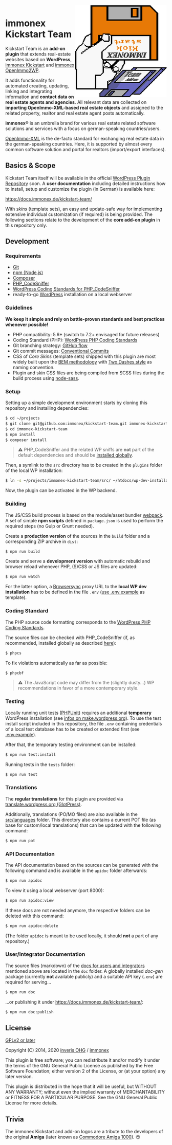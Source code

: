 <img src="assets/immonex-kickstart-team-logo.png" width="286" height="286" align="right" alt="immonex Kickstart Team">

# immonex Kickstart Team

Kickstart Team is an **add-on plugin** that extends real-estate websites based on **WordPress**, [immonex Kickstart](https://de.wordpress.org/plugins/immonex-kickstart/) and [immonex OpenImmo2WP](https://immonex.dev/).

It adds functionality for automated creating, updating, linking and integrating information and **contact data on real estate agents and agencies**. All relevant data are collected on **importing OpenImmo-XML-based real estate objects** and assigned to the related property, realtor and real estate agent posts automatically.

**immonex**® is an umbrella brand for various real estate related software solutions and services with a focus on german-speaking countries/users.

[OpenImmo-XML](http://openimmo.de/) is the de-facto standard for exchanging real estate data in the german-speaking countries. Here, it is supported by almost every common software solution and portal for realtors (import/export interfaces).

## Basics & Scope

Kickstart Team itself will be available in the official [WordPress Plugin Repository](https://wordpress.org/plugins/) soon. A **user documentation** including detailed instructions how to install, setup and customize the plugin (in German) is available here:

https://docs.immonex.de/kickstart-team/

With *skins* (template sets), an easy and update-safe way for implementing extensive individual customization (if required) is being provided. The following sections relate to the development of the **core add-on plugin** in this repository only.

## Development

### Requirements

- [Git](https://git-scm.com/book/en/v2/Getting-Started-Installing-Git)
- [npm (Node.js)](https://www.npmjs.com/get-npm)
- [Composer](https://getcomposer.org/)
- [PHP_CodeSniffer](https://github.com/squizlabs/PHP_CodeSniffer)
- [WordPress Coding Standards for PHP_CodeSniffer](https://github.com/WordPress/WordPress-Coding-Standards)
- ready-to-go [WordPress](https://wordpress.org/download/) installation on a local webserver

### Guidelines

**We keep it simple and rely on battle-proven standards and best practices whenever possible!**

- PHP compatibility: 5.6+ (switch to 7.2+ envisaged for future releases)
- Coding Standard (PHP): [WordPress PHP Coding Standards](https://make.wordpress.org/core/handbook/best-practices/coding-standards/php/)
- Git branching strategy: [GitHub flow](https://guides.github.com/introduction/flow/)
- Git commit messages: [Conventional Commits](https://www.conventionalcommits.org/)
- CSS of *Core Skins* (template sets) shipped with this plugin are most widely built upon the [BEM methodology](https://en.bem.info/methodology/) with [Two Dashes style](https://en.bem.info/methodology/naming-convention/#two-dashes-style) as naming convention.
- Plugin and skin CSS files are being compiled from SCSS files during the build process using [node-sass](https://github.com/sass/node-sass).

### Setup

Setting up a simple development environment starts by cloning this repository and installing dependencies:

```bash
$ cd ~/projects
$ git clone git@github.com:immonex/kickstart-team.git immonex-kickstart-team
$ cd immonex-kickstart-team
$ npm install
$ composer install
```
> :warning: PHP_CodeSniffer and the related WP sniffs are **not** part of the default dependencies and should be [installed globally](https://github.com/WordPress/WordPress-Coding-Standards#composer).

Then, a symlink to the `src` directory has to be created in the `plugins` folder of the local WP installation:

```bash
$ ln -s ~/projects/immonex-kickstart-team/src/ ~/htdocs/wp-dev-installation/wp-content/plugins/immonex-kickstart-team
```

Now, the plugin can be activated in the WP backend.

### Building

The JS/CSS build process is based on the module/asset bundler [webpack](https://webpack.js.org/). A set of simple **npm scripts** defined in `package.json` is used to perform the required steps (no Gulp or Grunt needed).

Create a **production version** of the sources in the `build` folder and a corresponding ZIP archive in `dist`:

```bash
$ npm run build
```

Create and serve a **development version** with automatic rebuild and browser reload whenever PHP, (S)CSS or JS files are updated:

```bash
$ npm run watch
```

For the latter option, a [Browsersync](https://browsersync.io/) proxy URL to the **local WP dev installation** has to be defined in the file `.env` ([use .env.example](.env.example) as template).

### Coding Standard

The PHP source code formatting corresponds to the [WordPress PHP Coding Standards](https://make.wordpress.org/core/handbook/best-practices/coding-standards/php/).

The source files can be checked with PHP_CodeSniffer (if, as recommended, installed globally as described [here](https://github.com/WordPress/WordPress-Coding-Standards#composer)):

```bash
$ phpcs
```

To fix violations automatically as far as possible:

```bash
$ phpcbf
```

> :warning: The JavaScript code may differ from the (slightly dusty...) WP recommendations in favor of a more contemporary style.

### Testing

Locally running unit tests ([PHPUnit](https://phpunit.de/)) requires an additional **temporary** WordPress installation (see [infos on make.wordpress.org](https://make.wordpress.org/cli/handbook/plugin-unit-tests/#running-tests-locally)). To use the test install script included in this repository, the file `.env` containing credentials of a local test database has to be created or extended first (see [.env.example](.env.example)).

After that, the temporary testing environment can be installed:

```bash
$ npm run test:install
```

Running tests in the `tests` folder:

```bash
$ npm run test
```

### Translations

The **regular translations** for this plugin are provided via [translate.wordpress.org (GlotPress)](https://translate.wordpress.org/projects/wp-plugins/immonex-kickstart-team/).

Additionally, translations (PO/MO files) are also available in the [src/languages](src/languages) folder. This directory also contains a current POT file (as base for custom/local translations) that can be updated with the following command:

```bash
$ npm run pot
```

### API Documentation

The API documentation based on the sources can be generated with the following command and is available in the `apidoc` folder afterwards:

```bash
$ npm run apidoc
```

To view it using a local webserver (port 8000):

```bash
$ npm run apidoc:view
```

If these docs are not needed anymore, the respective folders can be deleted with this command:

```bash
$ npm run apidoc:delete
```

(The folder `apidoc` is meant to be used locally, it should **not** a part of any repository.)

### User/Integrator Documentation

The source files (markdown) of the [docs for users and integrators](https://docs.immonex.de/kickstart-team/) mentioned above are located in the `doc` folder. A globally installed *doc-gen* package (currently **not** available publicly) and a suitable API key (`.env`) are required for serving...

```bash
$ npm run doc
```

...or publishing it under https://docs.immonex.de/kickstart-team/:

```bash
$ npm run doc:publish
```

## License

[GPLv2 or later](LICENSE)

Copyright (C) 2014, 2020 [inveris OHG](https://inveris.de/) / [immonex](https://immonex.dev/)

This plugin is free software; you can redistribute it and/or modify it under the terms of the GNU General Public License as published by the Free Software Foundation; either version 2 of the License, or (at your option) any later version.

This plugin is distributed in the hope that it will be useful, but WITHOUT ANY WARRANTY; without even the implied warranty of MERCHANTABILITY or FITNESS FOR A PARTICULAR PURPOSE. See the GNU General Public License for more details.

## Trivia

The immonex Kickstart and add-on logos are a tribute to the developers of the original **Amiga** (later known as [Commodore Amiga 1000](https://en.wikipedia.org/wiki/Amiga_1000)). :smirk: